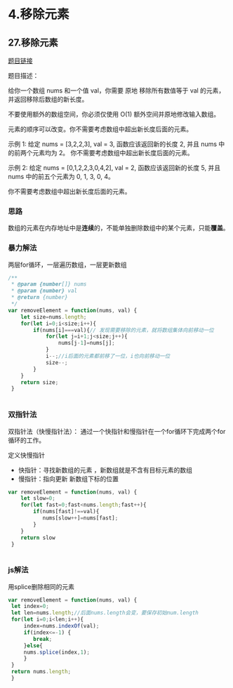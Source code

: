 # 4.移除元素

## 27.移除元素
[题目链接](https://leetcode.cn/problems/remove-element/)

题目描述：

给你一个数组 nums 和一个值 val，你需要 原地 移除所有数值等于 val 的元素，并返回移除后数组的新长度。

不要使用额外的数组空间，你必须仅使用 O(1) 额外空间并原地修改输入数组。

元素的顺序可以改变。你不需要考虑数组中超出新长度后面的元素。

示例 1: 给定 nums = [3,2,2,3], val = 3, 函数应该返回新的长度 2, 并且 nums 中的前两个元素均为 2。 你不需要考虑数组中超出新长度后面的元素。

示例 2: 给定 nums = [0,1,2,2,3,0,4,2], val = 2, 函数应该返回新的长度 5, 并且 nums 中的前五个元素为 0, 1, 3, 0, 4。

你不需要考虑数组中超出新长度后面的元素。
### 思路
 数组的元素在内存地址中是**连续**的，不能单独删除数组中的某个元素，只能**覆盖**。
### 暴力解法
 两层for循环，一层遍历数组，一层更新数组
```js
/**
 * @param {number[]} nums
 * @param {number} val
 * @return {number}
 */
var removeElement = function(nums, val) { 
    let size=nums.length;
    for(let i=0;i<size;i++){
        if(nums[i]===val){// 发现需要移除的元素，就将数组集体向前移动一位
            for(let j=i+1;j<size;j++){
                nums[j-1]=nums[j];
            }
            i--;//i后面的元素都前移了一位，i也向前移动一位
            size--;
        }
    }
    return size;
 }
 
```
###  双指针法
双指针法（快慢指针法）： 通过一个快指针和慢指针在一个for循环下完成两个for循环的工作。

定义快慢指针

- 快指针：寻找新数组的元素 ，新数组就是不含有目标元素的数组
- 慢指针：指向更新 新数组下标的位置

```js
var removeElement = function(nums, val) { 
    let slow=0;
    for(let fast=0;fast<nums.length;fast++){
        if(nums[fast]!==val){
           nums[slow++]=nums[fast];
        }
    }
    return slow
 }
 
```
### js解法
 用splice删除相同的元素

```js
var removeElement = function(nums, val) { 
 let index=0;
 let len=nums.length;//后面nums.length会变，要保存初始num.length
 for(let i=0;i<len;i++){
     index=nums.indexOf(val);
     if(index<=-1) {
        break;
     }else{
     nums.splice(index,1);
     }
 }
 return nums.length;
 }

```